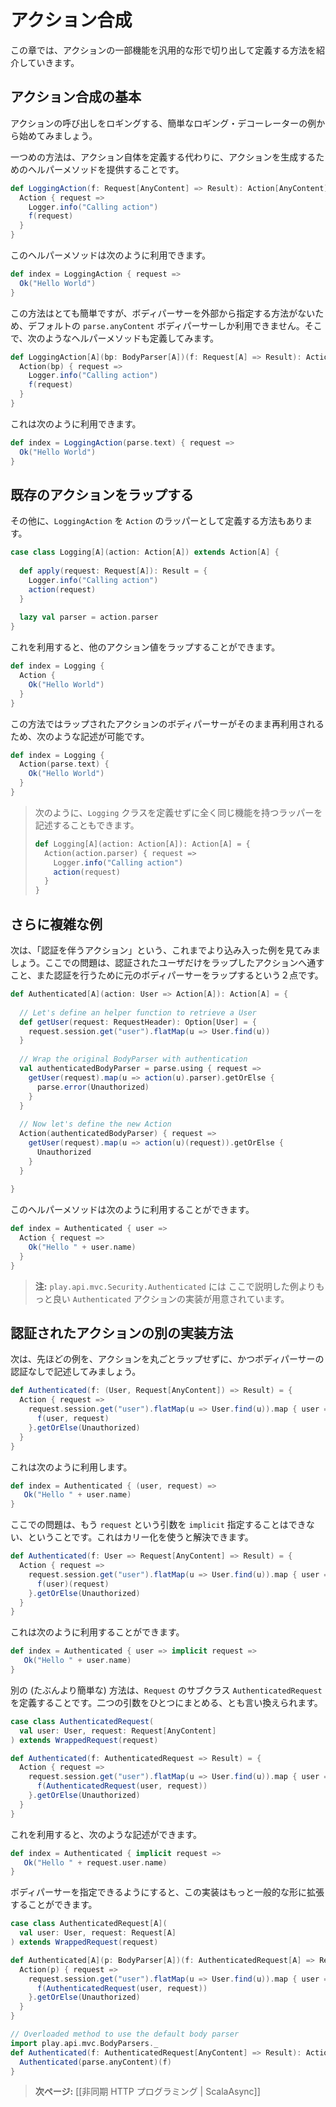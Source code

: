 <!--
# Action composition
-->
# アクション合成

<!--
This chapter introduce several ways of defining generic action functionality.
-->
この章では、アクションの一部機能を汎用的な形で切り出して定義する方法を紹介していきます。

<!--
## Basic action composition
-->
## アクション合成の基本

<!--
Let’s start with the simple example of a logging decorator: we want to log each call to this action.
-->
アクションの呼び出しをロギングする、簡単なロギング・デコーレーターの例から始めてみましょう。

<!--
The first way is not to define our own Action, but just to provide a helper method building a standard Action:
-->
一つめの方法は、アクション自体を定義する代わりに、アクションを生成するためのヘルパーメソッドを提供することです。

```scala
def LoggingAction(f: Request[AnyContent] => Result): Action[AnyContent] = {
  Action { request =>
    Logger.info("Calling action")
    f(request)
  }
}
```

<!--
That you can use as:
-->
このヘルパーメソッドは次のように利用できます。

```scala
def index = LoggingAction { request =>
  Ok("Hello World")    
}
```

<!--
This is simple but it works only with the default `parse.anyContent` body parser as we don't have a way to specify our own body parser. We can of course define an additional helper method:
-->
この方法はとても簡単ですが、ボディパーサーを外部から指定する方法がないため、デフォルトの `parse.anyContent` ボディパーサーしか利用できません。そこで、次のようなヘルパーメソッドも定義してみます。

```scala
def LoggingAction[A](bp: BodyParser[A])(f: Request[A] => Result): Action[A] = {
  Action(bp) { request =>
    Logger.info("Calling action")
    f(request)
  }
}
```

<!--
And then:
-->
これは次のように利用できます。

```scala
def index = LoggingAction(parse.text) { request =>
  Ok("Hello World")    
}
```

<!--
## Wrapping existing actions
-->
## 既存のアクションをラップする

<!--
Another way is to define our own `LoggingAction` that would be a wrapper over another `Action`:
-->
その他に、`LoggingAction` を `Action` のラッパーとして定義する方法もあります。

```scala
case class Logging[A](action: Action[A]) extends Action[A] {
  
  def apply(request: Request[A]): Result = {
    Logger.info("Calling action")
    action(request)
  }
  
  lazy val parser = action.parser
}
```

<!--
Now you can use it to wrap any other action value:
-->
これを利用すると、他のアクション値をラップすることができます。

```scala
def index = Logging { 
  Action { 
    Ok("Hello World")
  }
}
```

<!--
Note that it will just re-use the wrapped action body parser as is, so you can of course write:
-->
この方法ではラップされたアクションのボディパーサーがそのまま再利用されるため、次のような記述が可能です。

```scala
def index = Logging { 
  Action(parse.text) { 
    Ok("Hello World")
  }
}
```

<!--
> Another way to write the same thing but without defining the `Logging` class, would be:
-->
> 次のように、`Logging` クラスを定義せずに全く同じ機能を持つラッパーを記述することもできます。
> 
> ```scala
> def Logging[A](action: Action[A]): Action[A] = {
>   Action(action.parser) { request =>
>     Logger.info("Calling action")
>     action(request)
>   }
> }
> ```

<!--
## A more complicated example
-->
## さらに複雑な例

<!--
Let’s look at the more complicated but common example of an authenticated action. The main problem is that we need to pass the authenticated user to the wrapped action and to wrap the original body parser to perform the authentication.
-->
次は、「認証を伴うアクション」という、これまでより込み入った例を見てみましょう。ここでの問題は、認証されたユーザだけをラップしたアクションへ通すこと、また認証を行うために元のボディパーサーをラップするという２点です。

```scala
def Authenticated[A](action: User => Action[A]): Action[A] = {
  
  // Let's define an helper function to retrieve a User
  def getUser(request: RequestHeader): Option[User] = {
    request.session.get("user").flatMap(u => User.find(u))
  }
  
  // Wrap the original BodyParser with authentication
  val authenticatedBodyParser = parse.using { request =>
    getUser(request).map(u => action(u).parser).getOrElse {
      parse.error(Unauthorized)
    }          
  }
  
  // Now let's define the new Action
  Action(authenticatedBodyParser) { request =>
    getUser(request).map(u => action(u)(request)).getOrElse {
      Unauthorized
    }
  }
  
}
```

<!--
You can use it like this:
-->
このヘルパーメソッドは次のように利用することができます。

```scala
def index = Authenticated { user =>
  Action { request =>
    Ok("Hello " + user.name)      
  }
}
```

<!--
> **Note:** There is already an `Authenticated` action in `play.api.mvc.Security.Authenticated` with a better implementation than this example.
-->
> **注:** `play.api.mvc.Security.Authenticated` には ここで説明した例よりもっと良い `Authenticated` アクションの実装が用意されています。

<!--
## Another way to create the Authenticated action
-->
## 認証されたアクションの別の実装方法

<!--
Let’s see how to write the previous example without wrapping the whole action and without authenticating the body parser:
-->
次は、先ほどの例を、アクションを丸ごとラップせずに、かつボディパーサーの認証なしで記述してみましょう。

```scala
def Authenticated(f: (User, Request[AnyContent]) => Result) = {
  Action { request =>
    request.session.get("user").flatMap(u => User.find(u)).map { user =>
      f(user, request)
    }.getOrElse(Unauthorized)      
  }
}
```

<!--
To use this:
-->
これは次のように利用します。

```scala
def index = Authenticated { (user, request) =>
   Ok("Hello " + user.name)    
}
```

<!--
A problem here is that you can't mark the `request` parameter as `implicit` anymore. You can solve that using currying:
-->
ここでの問題は、もう `request` という引数を `implicit` 指定することはできない、ということです。これはカリー化を使うと解決できます。

```scala
def Authenticated(f: User => Request[AnyContent] => Result) = {
  Action { request =>
    request.session.get("user").flatMap(u => User.find(u)).map { user =>
      f(user)(request)
    }.getOrElse(Unauthorized)     
  }
}
```

<!--
Then you can do this:
-->
これは次のように利用することができます。

```scala
def index = Authenticated { user => implicit request =>
   Ok("Hello " + user.name)    
}
```

<!--
Another (probably simpler) way is to define our own subclass of `Request` as `AuthenticatedRequest` (so we are merging both parameters into a single parameter):
-->
別の (たぶんより簡単な) 方法は、`Request` のサブクラス `AuthenticatedRequest` を定義することです。二つの引数をひとつにまとめる、とも言い換えられます。

```scala
case class AuthenticatedRequest(
  val user: User, request: Request[AnyContent]
) extends WrappedRequest(request)

def Authenticated(f: AuthenticatedRequest => Result) = {
  Action { request =>
    request.session.get("user").flatMap(u => User.find(u)).map { user =>
      f(AuthenticatedRequest(user, request))
    }.getOrElse(Unauthorized)            
  }
}
```

<!--
And then:
-->
これを利用すると、次のような記述ができます。

```scala
def index = Authenticated { implicit request =>
   Ok("Hello " + request.user.name)    
}
```

<!--
We can of course extend this last example and make it more generic by making it possible to specify a body parser:
-->
ボディパーサーを指定できるようにすると、この実装はもっと一般的な形に拡張することができます。

```scala
case class AuthenticatedRequest[A](
  val user: User, request: Request[A]
) extends WrappedRequest(request)

def Authenticated[A](p: BodyParser[A])(f: AuthenticatedRequest[A] => Result) = {
  Action(p) { request =>
    request.session.get("user").flatMap(u => User.find(u)).map { user =>
      f(AuthenticatedRequest(user, request))
    }.getOrElse(Unauthorized)      
  }
}

// Overloaded method to use the default body parser
import play.api.mvc.BodyParsers._
def Authenticated(f: AuthenticatedRequest[AnyContent] => Result): Action[AnyContent]  = {
  Authenticated(parse.anyContent)(f)
}
```

<!--
> **Next:** [[Asynchronous HTTP programming | ScalaAsync]]
-->
> **次ページ:** [[非同期 HTTP プログラミング | ScalaAsync]]